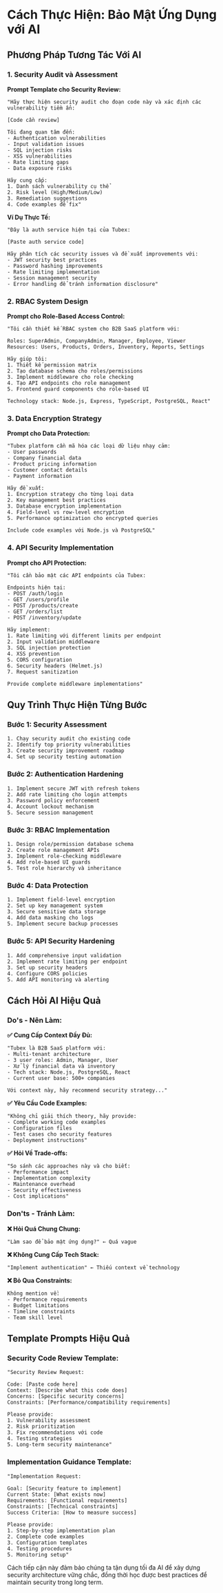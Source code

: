 # Cách Thực Hiện: Bảo Mật Ứng Dụng với AI

## Phương Pháp Tương Tác Với AI

### 1. Security Audit và Assessment

**Prompt Template cho Security Review:**
```
"Hãy thực hiện security audit cho đoạn code này và xác định các vulnerability tiềm ẩn:

[Code cần review]

Tôi đang quan tâm đến:
- Authentication vulnerabilities  
- Input validation issues
- SQL injection risks
- XSS vulnerabilities
- Rate limiting gaps
- Data exposure risks

Hãy cung cấp:
1. Danh sách vulnerability cụ thể
2. Risk level (High/Medium/Low)  
3. Remediation suggestions
4. Code examples để fix"
```

**Ví Dụ Thực Tế:**
```
"Đây là auth service hiện tại của Tubex:

[Paste auth service code]

Hãy phân tích các security issues và đề xuất improvements với:
- JWT security best practices
- Password hashing improvements  
- Rate limiting implementation
- Session management security
- Error handling để tránh information disclosure"
```

### 2. RBAC System Design

**Prompt cho Role-Based Access Control:**
```
"Tôi cần thiết kế RBAC system cho B2B SaaS platform với:

Roles: SuperAdmin, CompanyAdmin, Manager, Employee, Viewer
Resources: Users, Products, Orders, Inventory, Reports, Settings

Hãy giúp tôi:
1. Thiết kế permission matrix
2. Tạo database schema cho roles/permissions
3. Implement middleware cho role checking
4. Tạo API endpoints cho role management
5. Frontend guard components cho role-based UI

Technology stack: Node.js, Express, TypeScript, PostgreSQL, React"
```

### 3. Data Encryption Strategy

**Prompt cho Data Protection:**
```
"Tubex platform cần mã hóa các loại dữ liệu nhạy cảm:
- User passwords
- Company financial data  
- Product pricing information
- Customer contact details
- Payment information

Hãy đề xuất:
1. Encryption strategy cho từng loại data
2. Key management best practices
3. Database encryption implementation
4. Field-level vs row-level encryption
5. Performance optimization cho encrypted queries

Include code examples với Node.js và PostgreSQL"
```

### 4. API Security Implementation

**Prompt cho API Protection:**
```
"Tôi cần bảo mật các API endpoints của Tubex:

Endpoints hiện tại:
- POST /auth/login
- GET /users/profile  
- POST /products/create
- GET /orders/list
- POST /inventory/update

Hãy implement:
1. Rate limiting với different limits per endpoint
2. Input validation middleware
3. SQL injection protection
4. XSS prevention
5. CORS configuration
6. Security headers (Helmet.js)
7. Request sanitization

Provide complete middleware implementations"
```

## Quy Trình Thực Hiện Từng Bước

### Bước 1: Security Assessment
```
1. Chạy security audit cho existing code
2. Identify top priority vulnerabilities
3. Create security improvement roadmap
4. Set up security testing automation
```

### Bước 2: Authentication Hardening
```
1. Implement secure JWT with refresh tokens
2. Add rate limiting cho login attempts
3. Password policy enforcement
4. Account lockout mechanism
5. Secure session management
```

### Bước 3: RBAC Implementation  
```
1. Design role/permission database schema
2. Create role management APIs
3. Implement role-checking middleware
4. Add role-based UI guards
5. Test role hierarchy và inheritance
```

### Bước 4: Data Protection
```
1. Implement field-level encryption
2. Set up key management system
3. Secure sensitive data storage
4. Add data masking cho logs
5. Implement secure backup processes
```

### Bước 5: API Security Hardening
```
1. Add comprehensive input validation
2. Implement rate limiting per endpoint
3. Set up security headers
4. Configure CORS policies
5. Add API monitoring và alerting
```

## Cách Hỏi AI Hiệu Quả

### Do's - Nên Làm:

**✅ Cung Cấp Context Đầy Đủ:**
```
"Tubex là B2B SaaS platform với:
- Multi-tenant architecture
- 3 user roles: Admin, Manager, User  
- Xử lý financial data và inventory
- Tech stack: Node.js, PostgreSQL, React
- Current user base: 500+ companies

Với context này, hãy recommend security strategy..."
```

**✅ Yêu Cầu Code Examples:**
```
"Không chỉ giải thích theory, hãy provide:
- Complete working code examples
- Configuration files
- Test cases cho security features
- Deployment instructions"
```

**✅ Hỏi Về Trade-offs:**
```
"So sánh các approaches này và cho biết:
- Performance impact
- Implementation complexity  
- Maintenance overhead
- Security effectiveness
- Cost implications"
```

### Don'ts - Tránh Làm:

**❌ Hỏi Quá Chung Chung:**
```
"Làm sao để bảo mật ứng dụng?" ← Quá vague
```

**❌ Không Cung Cấp Tech Stack:**
```
"Implement authentication" ← Thiếu context về technology
```

**❌ Bỏ Qua Constraints:**
```
Không mention về:
- Performance requirements
- Budget limitations  
- Timeline constraints
- Team skill level
```

## Template Prompts Hiệu Quả

### Security Code Review Template:
```
"Security Review Request:

Code: [Paste code here]
Context: [Describe what this code does]
Concerns: [Specific security concerns]
Constraints: [Performance/compatibility requirements]

Please provide:
1. Vulnerability assessment
2. Risk prioritization
3. Fix recommendations với code
4. Testing strategies
5. Long-term security maintenance"
```

### Implementation Guidance Template:
```
"Implementation Request:

Goal: [Security feature to implement]
Current State: [What exists now]
Requirements: [Functional requirements]
Constraints: [Technical constraints]
Success Criteria: [How to measure success]

Please provide:
1. Step-by-step implementation plan
2. Complete code examples
3. Configuration templates
4. Testing procedures
5. Monitoring setup"
```

Cách tiếp cận này đảm bảo chúng ta tận dụng tối đa AI để xây dựng security architecture vững chắc, đồng thời học được best practices để maintain security trong long term.
